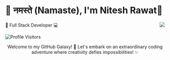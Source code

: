 <h1 align="left">🙏 नमस्ते (Namaste), I'm Nitesh Rawat🤖</h1>

<img align="right" src="https://github-readme-stats.vercel.app/api?username=connectnitesh&show_icons=true&icon_color=00FFFF&text_color=F4F4F4&bg_color=00000000&ring_color=00FFFF&hide_title=true&hide_border=false" />


🌟 Full Stack Developer 💻 

![Profile Visitors](https://komarev.com/ghpvc/?username=connectnitesh&color=008B8B&style=plastic&label=Visitors)

<p align="center"> Welcome to my GitHub Galaxy! 🌌 Let's embark on an extraordinary coding adventure where creativity defies impossibilities! ✨ </p>
